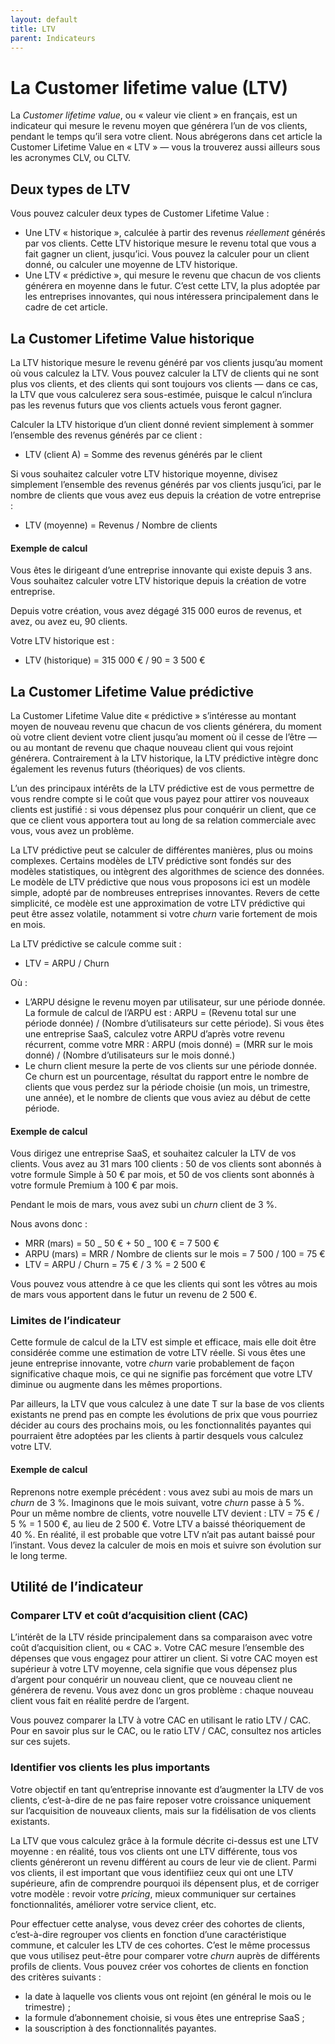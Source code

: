 ```yaml
---
layout: default
title: LTV
parent: Indicateurs
---
```


# La Customer lifetime value (LTV)

La _Customer lifetime value_, ou « valeur vie client » en français, est un indicateur qui mesure le revenu moyen que générera l’un de vos clients, pendant le temps qu’il sera votre client. Nous abrégerons dans cet article la Customer Lifetime Value en « LTV » — vous la trouverez aussi ailleurs sous les acronymes CLV, ou CLTV.

## Deux types de LTV

Vous pouvez calculer deux types de Customer Lifetime Value :

- Une LTV « historique », calculée à partir des revenus _réellement_ générés par vos clients. Cette LTV historique mesure le revenu total que vous a fait gagner un client, jusqu’ici. Vous pouvez la calculer pour un client donné, ou calculer une moyenne de LTV historique.
- Une LTV « prédictive », qui mesure le revenu que chacun de vos clients générera en moyenne dans le futur. C’est cette LTV, la plus adoptée par les entreprises innovantes, qui nous intéressera principalement dans le cadre de cet article.

## La Customer Lifetime Value historique

La LTV historique mesure le revenu généré par vos clients jusqu’au moment où vous calculez la LTV. Vous pouvez calculer la LTV de clients qui ne sont plus vos clients, et des clients qui sont toujours vos clients — dans ce cas, la LTV que vous calculerez sera sous-estimée, puisque le calcul n’inclura pas les revenus futurs que vos clients actuels vous feront gagner.

Calculer la LTV historique d’un client donné revient simplement à sommer l’ensemble des revenus générés par ce client :

- LTV (client A) = Somme des revenus générés par le client

Si vous souhaitez calculer votre LTV historique moyenne, divisez simplement l’ensemble des revenus générés par vos clients jusqu’ici, par le nombre de clients que vous avez eus depuis la création de votre entreprise :

- LTV (moyenne) = Revenus / Nombre de clients

#### Exemple de calcul

Vous êtes le dirigeant d’une entreprise innovante qui existe depuis 3 ans. Vous souhaitez calculer votre LTV historique depuis la création de votre entreprise.

Depuis votre création, vous avez dégagé 315 000 euros de revenus, et avez, ou avez eu, 90 clients.

Votre LTV historique est :

- LTV (historique) = 315 000 € / 90 = 3 500 €

## La Customer Lifetime Value prédictive

La Customer Lifetime Value dite « prédictive » s’intéresse au montant moyen de nouveau revenu que chacun de vos clients générera, du moment où votre client devient votre client jusqu’au moment où il cesse de l’être — ou au montant de revenu que chaque nouveau client qui vous rejoint générera. Contrairement à la LTV historique, la LTV prédictive intègre donc également les revenus futurs (théoriques) de vos clients.

L’un des principaux intérêts de la LTV prédictive est de vous permettre de vous rendre compte si le coût que vous payez pour attirer vos nouveaux clients est justifié : si vous dépensez plus pour conquérir un client, que ce que ce client vous apportera tout au long de sa relation commerciale avec vous, vous avez un problème.

La LTV prédictive peut se calculer de différentes manières, plus ou moins complexes. Certains modèles de LTV prédictive sont fondés sur des modèles statistiques, ou intègrent des algorithmes de science des données. Le modèle de LTV prédictive que nous vous proposons ici est un modèle simple, adopté par de nombreuses entreprises innovantes. Revers de cette simplicité, ce modèle est une approximation de votre LTV prédictive qui peut être assez volatile, notamment si votre _churn_ varie fortement de mois en mois.

La LTV prédictive se calcule comme suit :

- LTV = ARPU / Churn

Où :

- L’ARPU désigne le revenu moyen par utilisateur, sur une période donnée. La formule de calcul de l’ARPU est : ARPU = (Revenu total sur une période donnée) / (Nombre d’utilisateurs sur cette période). Si vous êtes une entreprise SaaS, calculez votre ARPU d’après votre revenu récurrent, comme votre MRR : ARPU (mois donné) = (MRR sur le mois donné) / (Nombre d’utilisateurs sur le mois donné.)
- Le churn client mesure la perte de vos clients sur une période donnée. Ce churn est un pourcentage, résultat du rapport entre le nombre de clients que vous perdez sur la période choisie (un mois, un trimestre, une année), et le nombre de clients que vous aviez au début de cette période.

#### Exemple de calcul

Vous dirigez une entreprise SaaS, et souhaitez calculer la LTV de vos clients. Vous avez au 31 mars 100 clients : 50 de vos clients sont abonnés à votre formule Simple à 50 € par mois, et 50 de vos clients sont abonnés à votre formule Premium à 100 € par mois.

Pendant le mois de mars, vous avez subi un _churn_ client de 3 %.

Nous avons donc :

- MRR (mars) = 50 _ 50 € + 50 _ 100 € = 7 500 €
- ARPU (mars) = MRR / Nombre de clients sur le mois = 7 500 / 100 = 75 €
- LTV = ARPU / Churn = 75 € / 3 % = 2 500 €

Vous pouvez vous attendre à ce que les clients qui sont les vôtres au mois de mars vous apportent dans le futur un revenu de 2 500 €.

### Limites de l’indicateur

Cette formule de calcul de la LTV est simple et efficace, mais elle doit être considérée comme une estimation de votre LTV réelle. Si vous êtes une jeune entreprise innovante, votre _churn_ varie probablement de façon significative chaque mois, ce qui ne signifie pas forcément que votre LTV diminue ou augmente dans les mêmes proportions.

Par ailleurs, la LTV que vous calculez à une date T sur la base de vos clients existants ne prend pas en compte les évolutions de prix que vous pourriez décider au cours des prochains mois, ou les fonctionnalités payantes qui pourraient être adoptées par les clients à partir desquels vous calculez votre LTV.

#### Exemple de calcul

Reprenons notre exemple précédent : vous avez subi au mois de mars un _churn_ de 3 %. Imaginons que le mois suivant, votre _churn_ passe à 5 %. Pour un même nombre de clients, votre nouvelle LTV devient : LTV = 75 € / 5 % = 1 500 €, au lieu de 2 500 €. Votre LTV a baissé théoriquement de 40 %. En réalité, il est probable que votre LTV n’ait pas autant baissé pour l’instant. Vous devez la calculer de mois en mois et suivre son évolution sur le long terme.

## Utilité de l’indicateur

### Comparer LTV et coût d’acquisition client (CAC)

L’intérêt de la LTV réside principalement dans sa comparaison avec votre coût d’acquisition client, ou « CAC ». Votre CAC mesure l’ensemble des dépenses que vous engagez pour attirer un client. Si votre CAC moyen est supérieur à votre LTV moyenne, cela signifie que vous dépensez plus d’argent pour conquérir un nouveau client, que ce nouveau client ne générera de revenu. Vous avez donc un gros problème : chaque nouveau client vous fait en réalité perdre de l’argent.

Vous pouvez comparer la LTV à votre CAC en utilisant le ratio LTV / CAC. Pour en savoir plus sur le CAC, ou le ratio LTV / CAC, consultez nos articles sur ces sujets.

### Identifier vos clients les plus importants

Votre objectif en tant qu’entreprise innovante est d’augmenter la LTV de vos clients, c’est-à-dire de ne pas faire reposer votre croissance uniquement sur l’acquisition de nouveaux clients, mais sur la fidélisation de vos clients existants.

La LTV que vous calculez grâce à la formule décrite ci-dessus est une LTV moyenne : en réalité, tous vos clients ont une LTV différente, tous vos clients généreront un revenu différent au cours de leur vie de client. Parmi vos clients, il est important que vous identifiiez ceux qui ont une LTV supérieure, afin de comprendre pourquoi ils dépensent plus, et de corriger votre modèle : revoir votre _pricing_, mieux communiquer sur certaines fonctionnalités, améliorer votre service client, etc.

Pour effectuer cette analyse, vous devez créer des cohortes de clients, c’est-à-dire regrouper vos clients en fonction d’une caractéristique commune, et calculer les LTV de ces cohortes. C’est le même processus que vous utilisez peut-être pour comparer votre _churn_ auprès de différents profils de clients. Vous pouvez créer vos cohortes de clients en fonction des critères suivants :

- la date à laquelle vos clients vous ont rejoint (en général le mois ou le trimestre) ;
- la formule d’abonnement choisie, si vous êtes une entreprise SaaS ;
- la souscription à des fonctionnalités payantes.
